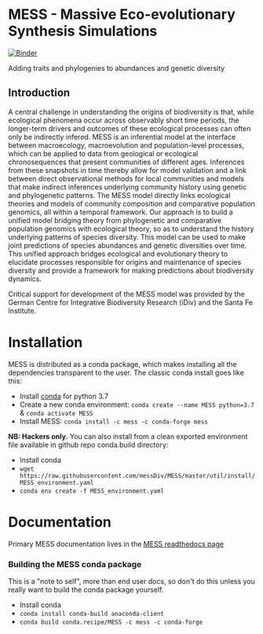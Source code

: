 # MESS - Massive Eco-evolutionary Synthesis Simulations

[![Binder](https://mybinder.org/badge_logo.svg)](https://mybinder.org/v2/gh/messDiv/MESS/master)

Adding traits and phylogenies to abundances and genetic diversity

## Introduction
A central challenge in understanding the origins of biodiversity is that, while ecological phenomena occur across observably short time periods, the longer-term drivers and outcomes of these ecological processes can often only be indirectly infered. MESS is an inferential model at the interface between macroecology, macroevolution and population-level processes, which can be applied to data from geological or ecological chronosequences that present communities of different ages. Inferences from these snapshots in time thereby allow for model validation and a link between direct observational methods for local communities and models that make indirect inferences underlying community history using genetic and phylogenetic patterns. The MESS model directly links ecological theories and models of community composition and comparative population genomics, all within a temporal framework. Our approach is to build a unified model bridging theory from phylogenetic and comparative population genomics with ecological theory, so as to understand the history underlying patterns of species diversity. This model can be used to make joint predictions of species abundances and genetic diversities over time. This unified approach bridges ecological and evolutionary theory to elucidate processes responsible for origins and maintenance of species diversity and provide a framework for making predictions about biodiversity dynamics.

Critical support for development of the MESS model was provided by the German Centre for Integrative Biodiversity Research (iDiv) and the Santa Fe Institute.

# Installation
MESS is distributed as a conda package, which makes installing all the dependencies
transparent to the user. The classic conda install goes like this:

* Install [conda](https://docs.conda.io/en/latest/miniconda.html) for python 3.7
* Create a new conda environment: `conda create --name MESS python=3.7` & `conda activate MESS`
* Install MESS: `conda install -c mess -c conda-forge mess`

**NB: Hackers only.** You can also install from a clean exported environment 
file available in github repo conda.build directory:

* Install conda
* `wget https://raw.githubusercontent.com/messDiv/MESS/master/util/install/MESS_environment.yaml`
* `conda env create -f MESS_environment.yaml`

# Documentation
Primary MESS documentation lives in the [MESS readthedocs page](https://pymess.readthedocs.io/en/latest/)

### Building the MESS conda package
This is a "note to self", more than end user docs, so don't do this unless you
really want to build the conda package yourself.
* Install conda
* `conda install conda-build anaconda-client`
* `conda build conda.recipe/MESS -c mess -c conda-forge`

